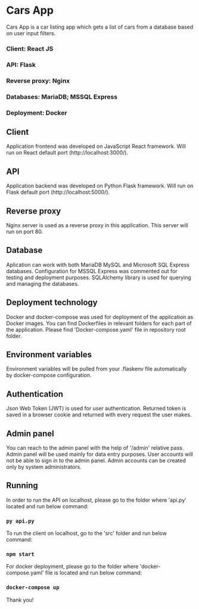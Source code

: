 # Cars App

Cars App is a car listing app which gets a list of cars from a database based on user input filters.

### Client: React JS
### API: Flask
### Reverse proxy: Nginx
### Databases: MariaDB; MSSQL Express
### Deployment: Docker

## Client
Application frontend was developed on JavaScript React framework. Will run on React default port (http://localhost:3000/).

## API
Application backend was developed on Python Flask framework. Will run on Flask default port (http://localhost:5000/).

## Reverse proxy
Nginx server is used as a reverse proxy in this application. This server will run on port 80.

## Database
Aplication can work with both MariaDB MySQL and Microsoft SQL Express databases. Configuration for MSSQL Express was commented out for testing and deployment purposes. SQLAlchemy library is used for querying and managing the databases.

## Deployment technology
Docker and docker-compose was used for deployment of the application as Docker images. You can find Dockerfiles in relevant folders for each part of the application. Please find 'Docker-compose.yaml' file in repository root folder.

## Environment variables
Environment variables will be pulled from your .flaskenv file automatically by docker-compose configuration.

## Authentication
Json Web Token (JWT) is used for user authentication. Returned token is saved in a browser cookie and returned with every request the user makes. 

## Admin panel
You can reach to the admin panel with the help of '/admin' relative pass. Admin panel will be used mainly for data entry purposes. User accounts will not be able to sign in to the admin panel. Admin accounts can be created only by system administrators. 

## Running
In order to run the API on localhost, please go to the folder where 'api.py' located and run below command:
### `py api.py`

To run the client on localhost, go to the 'src' folder and run below command:
### `npm start`

For docker deployment, please go to the folder where 'docker-compose.yaml' file is located and run below command:
### `docker-compose up`

Thank you!
